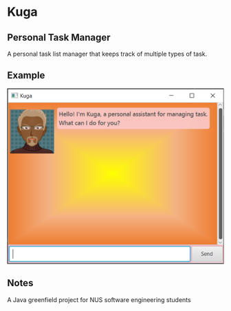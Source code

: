 # Kuga
## Personal Task Manager

A personal task list manager that keeps track of multiple types of task.


## Example
![example](readme_example_img.png)


## Notes
A Java greenfield project for NUS software engineering students